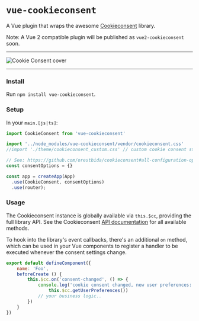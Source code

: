 # `vue-cookieconsent`

A Vue plugin that wraps the awesome [Cookieconsent](https://github.com/orestbida/cookieconsent/) library.

Note: A Vue 2 compatible plugin will be published as `vue2-cookieconsent` soon.

---

![Cookie Consent cover](https://raw.githubusercontent.com/orestbida/cookieconsent/master/demo/assets/cover.png)

---

### Install

Run `npm install vue-cookieconsent`.
### Setup

In your `main.[js|ts]`:

```js
import CookieConsent from 'vue-cookieconsent'

import '../node_modules/vue-cookieconsent/vendor/cookieconsent.css'
//import './theme/cookieconsent_custom.css' // custom cookie consent styles

// See: https://github.com/orestbida/cookieconsent#all-configuration-options
const consentOptions = {}

const app = createApp(App)
  .use(CookieConsent, consentOptions)
  .use(router);
```
### Usage

The Cookieconsent instance is globally available via `this.$cc`, providing the full library API. See the Cookieconsent [API documentation](https://github.com/orestbida/cookieconsent/#api-methods) for all available methods.

To hook into the library's event callbacks, there's an additional `on` method, which can be used in your Vue components to register a handler to be executed whenever the consent settings change.

```js
export default defineComponent({
    name: 'Foo',
    beforeCreate () {
        this.$cc.on('consent-changed', () => {
            console.log('cookie consent changed, new user preferences:', 
                this.$cc.getUserPreferences())
            // your business logic..
        })
    }
})
```
